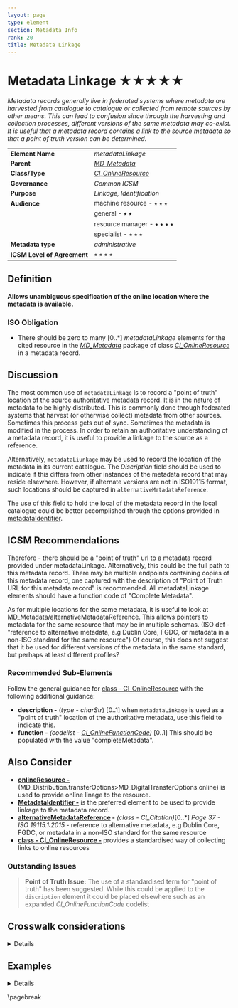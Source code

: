 ```yaml
---
layout: page
type: element
section: Metadata Info
rank: 20
title: Metadata Linkage
---
```

# Metadata Linkage ★★★★★

*Metadata records generally live in federated systems where metadata are harvested from catalogue to catalogue or collected from remote sources by other means. This can lead to confusion since through the harvesting and collection processes, different versions of the same metadata may co-exist. It is useful that a metadata record contains a link to the source metadata so that a point of truth version can be determined.*

| | |
| --- | --- |
| **Element Name** | *metadataLinkage* |
| **Parent** | *[MD_Metadata](./class-MD_Metadata)* |
| **Class/Type** | *[CI_OnlineResource](./class-CI_OnlineResource)* |
| **Governance** | *Common ICSM* |
| **Purpose** | *Linkage, Identification* |
| **Audience** | machine resource - ⭑ ⭑ ⭑ |
| | general - ⭑ ⭑ |
| | resource manager - ⭑ ⭑ ⭑ ⭑ |
| | specialist - ⭑ ⭑ ⭑ |
| **Metadata type** | *administrative* |
| **ICSM Level of Agreement** | ⭑ ⭑ ⭑ ⭑ |

## Definition
**Allows unambiguous specification of the online location where the metadata is available.**

### ISO Obligation
- There should be zero to many [0..\*] *metadataLinkage* elements for the cited resource in the *[MD_Metadata](./class-MD_Metadata)* package of class *[CI_OnlineResource](./class-CI_OnlineResource)* in a metadata record.

## Discussion
The most common use of `metadataLinkage` is to record a "point of truth" location of the source authoritative metadata record. It is in the nature of metadata to be highly distributed. This is commonly done through federated systems that harvest (or otherwise collect) metadata from other sources. Sometimes this process gets out of sync. Sometimes the metadata is modified in the process. In order to retain an authoritative understanding of a metadata record, it is useful to provide a linkage to the source as a reference.

Alternatively, `metadataLiunkage` may be used to record the location of the metadata in its current catalogue. The *Discription* field should be used to indicate if this differs from other instances of the metadata record that may reside elsewhere. However, if alternate versions are not in ISO19115 format, such locations should be captured in `alternativeMetadataReference`.

The use of this field to hold the local of the metadata record in the local catalogue could be better accomplished through the options provided in [metadataIdentifier](./MetadataIdentifier).

## ICSM Recommendations

Therefore - there should be a "point of truth" url to a metadata record provided under metadataLinkage. Alternatively, this could be the full path to this metadata record. There may be multiple endpoints containing copies of this metadata record, one captured with the description of "Point of Truth URL for this metadata record" is recommended.
All metadataLinkage elements should have a function code of "Complete Metadata".

As for multiple locations for the same metadata, it is useful to look at MD_Metadata/alternativeMetadataReference. This allows pointers to metadata for the same resource that may be in multiple schemas. (ISO def - "reference to alternative metadata, e.g Dublin Core, FGDC, or metadata in a non-ISO standard for the same resource") Of course, this does not suggest that it be used for different versions of the metadata in the same standard, but perhaps at least different profiles?

### Recommended Sub-Elements

Follow the general guidance for [class - CI_OnlineResource](./class-CI_OnlineResource) with the following additional guidance:

- **description -** (*type - charStr*) [0..1] when `metadataLinkage` is used as a "point of truth" location of the authoritative metadata, use this field to indicate this.
- **function -** *(codelist - [CI_OnlineFunctionCode](http://wiki.esipfed.org/index.php/ISO_19115-3_Codelists#CI_OnLineFunctionCode))* [0..1] This should be populated with the value "completeMetadata".

## Also Consider

- **[onlineResource -](./DistributionInfo)** (MD_Distribution.transferOptions>MD_DigitalTransferOptions.online) is used to provide online linage to the resource. 
- **[MetadataIdentifier -](./MetadataIdentifier)** is the preferred element to be used to provide linkage to the metadata record.
- **[alternativeMetadataReference](http://geos.whu.edu.cn/ont/iso19115/metadata.html#d4e52) -** *(class - CI_Citation)*[0..\*] *Page 37 - ISO 19115.1:2015* - reference to alternative metadata, e.g Dublin Core, FGDC, or metadata in a non-ISO standard for the same resource
- **[class - CI_OnlineResource -](./class-CI_OnlineResource)** provides a standardised way of collecting links to online resources 

### Outstanding Issues

> **Point of Truth Issue:**
The use of a standardised term for "point of truth" has been suggested. While this could be applied to the `discription` element it could be placed elsewhere such as an expanded *CI_OnlineFunctionCode* codelist

## Crosswalk considerations

<details>

### ISO19139

As this is a new element to allow unambiguous specification of the online location where the metadata is available, there are no reliable elements to crosswalk.

### Dublin core / CKAN / data.gov.au

In Dublin Core, the identifier element is described as holding a reference to the resource (not the metadata). However, in the case of metadata records harvested by s higher level CKAN like catalogue, we view the complete metadata record as the resource. It is also a standard practice that the DC Identifier field to be resolvable. For a Dublin core metadata harvested via CSW from an ISO 19115-1 record, it is important that that record links to something that can be dereferenced. That something is held in the identifier field and should be the location URL/URI for the metadata. IF the ISO 19115-1 identifier element is only an unresolvable UUID, the metadataLinkage element may be a better choice to populate the DC Identifier field.

### DCAT

May map to `dct:identifier` if `metadataIdentifier` is unresolvable

### RIF-CS

May map to `Key Identifier` if `metadataIdentifier` is unresolvable

</details>

## Examples

<details>

### XML

```
<mdb:MD_Metadata>
....
 <mdb:metadataLinkage>
  <cit:CI_OnlineResource>
   <cit:linkage>
    <gco:CharacterString>
    http://geodata.nz/geonetwork/srv/eng/metadata/
    314eb989-3771-4c24-a399-d22631973279
    </gco:CharacterString>
   </cit:linkage>
   <cit:description>
    <gco:CharacterString>Point of truth URL of this metadata record
    </gco:CharacterString>
   </cit:description>
   <cit:function>
    <cit:CI_OnLineFunctionCode 
    codeList="https://schemas.isotc211.org/19115/resources/Codelist/cat
    /codelists.xml#CI_OnLineFunctionCode" codeListValue="completeMetadata"/>
   </cit:function>
  </cit:CI_OnlineResource>
 </mdb:metadataLinkage>
....
</mdb:MD_Metadata>
```

### UML diagrams
Recommended elements highlighted in Yellow

![MDLinkage](../images/MetadataLinkageUML.png)

</details>

\pagebreak

